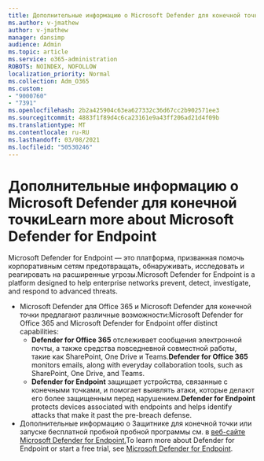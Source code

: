 ```yaml
---
title: Дополнительные информацию о Microsoft Defender для конечной точки
ms.author: v-jmathew
author: v-jmathew
manager: dansimp
audience: Admin
ms.topic: article
ms.service: o365-administration
ROBOTS: NOINDEX, NOFOLLOW
localization_priority: Normal
ms.collection: Adm_O365
ms.custom:
- "9000760"
- "7391"
ms.openlocfilehash: 2b2a425904c63ea627332c36d67cc2b902571ee3
ms.sourcegitcommit: 4883f1f89d4c6ca23161e9a43ff206ad21d4f09b
ms.translationtype: MT
ms.contentlocale: ru-RU
ms.lasthandoff: 03/08/2021
ms.locfileid: "50530246"
---
```

# <a name="learn-more-about-microsoft-defender-for-endpoint"></a><span data-ttu-id="ba9af-102">Дополнительные информацию о Microsoft Defender для конечной точки</span><span class="sxs-lookup"><span data-stu-id="ba9af-102">Learn more about Microsoft Defender for Endpoint</span></span>

<span data-ttu-id="ba9af-103">Microsoft Defender for Endpoint — это платформа, призванная помочь корпоративным сетям предотвращать, обнаруживать, исследовать и реагировать на расширенные угрозы.</span><span class="sxs-lookup"><span data-stu-id="ba9af-103">Microsoft Defender for Endpoint is a platform designed to help enterprise networks prevent, detect, investigate, and respond to advanced threats.</span></span>

- <span data-ttu-id="ba9af-104">Microsoft Defender для Office 365 и Microsoft Defender для конечной точки предлагают различные возможности:</span><span class="sxs-lookup"><span data-stu-id="ba9af-104">Microsoft Defender for Office 365 and Microsoft Defender for Endpoint offer distinct capabilities:</span></span>
  - <span data-ttu-id="ba9af-105">**Defender for Office 365** отслеживает сообщения электронной почты, а также средства повседневной совместной работы, такие как SharePoint, One Drive и Teams.</span><span class="sxs-lookup"><span data-stu-id="ba9af-105">**Defender for Office 365** monitors emails, along with everyday collaboration tools, such as SharePoint, One Drive, and Teams.</span></span>
  - <span data-ttu-id="ba9af-106">**Defender for Endpoint** защищает устройства, связанные с конечными точками, и помогает выявлять атаки, которые делают его более защищенным перед нарушением.</span><span class="sxs-lookup"><span data-stu-id="ba9af-106">**Defender for Endpoint** protects devices associated with endpoints and helps identify attacks that make it past the pre-breach defense.</span></span>
- <span data-ttu-id="ba9af-107">Дополнительные информацию о Защитнике для конечной точки или запуске бесплатной пробной пробной программы см. в [веб-сайте Microsoft Defender for Endpoint.](https://go.microsoft.com/fwlink/?linkid=2094113)</span><span class="sxs-lookup"><span data-stu-id="ba9af-107">To learn more about Defender for Endpoint or start a free trial, see [Microsoft Defender for Endpoint](https://go.microsoft.com/fwlink/?linkid=2094113).</span></span>
